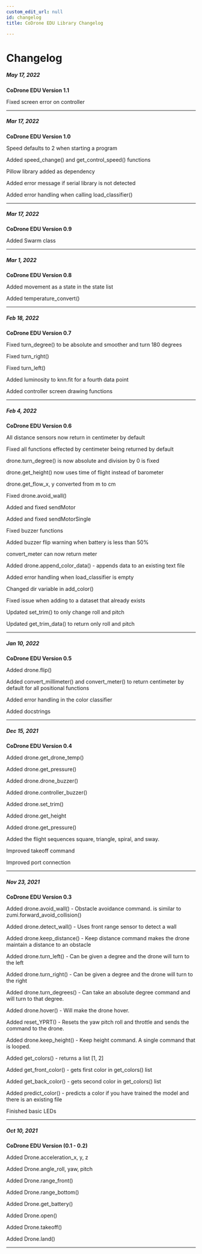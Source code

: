 ```yaml
---
custom_edit_url: null
id: changelog
title: CoDrone EDU Library Changelog

---
```

# Changelog

##### May 17, 2022

**CoDrone EDU Version 1.1**


Fixed screen error on controller

---

##### Mar 17, 2022

**CoDrone EDU Version 1.0**

Speed defaults to 2 when starting a program

Added speed_change() and get_control_speed() functions

Pillow library added as dependency

Added error message if serial library is not detected

Added error handling when calling load_classifier()

---

##### Mar 17, 2022

**CoDrone EDU Version 0.9**

Added Swarm class

---

##### Mar 1, 2022

**CoDrone EDU Version 0.8**

Added movement as a state in the state list

Added temperature_convert()

---

##### Feb 18, 2022

**CoDrone EDU Version 0.7**

Fixed turn_degree() to be absolute and smoother and turn 180 degrees

Fixed turn_right()

Fixed turn_left()

Added luminosity to knn.fit for a fourth data point

Added controller screen drawing functions

---

##### Feb 4, 2022

**CoDrone EDU Version 0.6**

All distance sensors now return in centimeter by default

Fixed all functions effected by centimeter being returned by default

drone.turn_degree() is now absolute and division by 0 is fixed

drone.get_height() now uses time of flight instead of barometer

drone.get_flow_x, y converted from m to cm

Fixed drone.avoid_wall()

Added and fixed sendMotor

Added and fixed sendMotorSingle

Fixed buzzer functions

Added buzzer flip warning when battery is less than 50%

convert_meter can now return meter

Added drone.append_color_data() - appends data to an existing text file

Added error handling when load_classifier is empty

Changed dir variable in add_color()

Fixed issue when adding to a dataset that already exists

Updated set_trim() to only change roll and pitch

Updated get_trim_data() to return only roll and pitch

---

##### Jan 10, 2022

**CoDrone EDU Version 0.5**

Added drone.flip()

Added convert_millimeter() and convert_meter() to return centimeter by default for all positional functions

Added error handling in the color classifier

Added docstrings

---

##### Dec 15, 2021

**CoDrone EDU Version 0.4**

Added drone.get_drone_temp()

Added drone.get_pressure()

Added drone.drone_buzzer()

Added drone.controller_buzzer()

Added drone.set_trim()

Added drone.get_height

Added drone.get_pressure()

Added the flight sequences square, triangle, spiral, and sway.

Improved takeoff command

Improved port connection

---

##### Nov 23, 2021

**CoDrone EDU Version 0.3**

Added drone.avoid_wall() - Obstacle avoidance command. is similar to zumi.forward_avoid_collision()

Added drone.detect_wall() - Uses front range sensor to detect a wall

Added drone.keep_distance() - Keep distance command makes the drone maintain a distance to an obstacle

Added drone.turn_left() - Can be given a degree and the drone will turn to the left

Added drone.turn_right() - Can be given a degree and the drone will turn to the right

Added drone.turn_degrees() - Can take an absolute degree command and will turn to that degree.

Added drone.hover() - Will make the drone hover.

Added reset_YPRT() - Resets the yaw pitch roll and throttle and sends the command to the drone.

Added drone.keep_height() - Keep height command. A single command that is looped.

Added get_colors() - returns a list [1, 2]

Added get_front_color() - gets first color in get_colors() list

Added get_back_color() -  gets second color in get_colors() list

Added predict_color() - predicts a color if you have trained the model and there is an existing file

Finished basic LEDs

---

##### Oct 10, 2021

**CoDrone EDU Version (0.1 - 0.2)**

Added Drone.acceleration_x, y, z

Added Drone.angle_roll, yaw, pitch

Added Drone.range_front()

Added Drone.range_bottom()

Added Drone.get_battery()

Added Drone.open()

Added Drone.takeoff()

Added Drone.land()

---